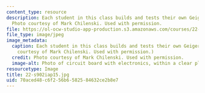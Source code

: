 ```yaml
---
content_type: resource
description: Each student in this class builds and tests their own Geiger counter.
  Photo courtesy of Mark Chilenski. Used with permission.
file: https://ol-ocw-studio-app-production.s3.amazonaws.com/courses/22-s902-do-it-yourself-diy-geiger-counters-january-iap-2015/70aced48c6f256b6582584632ce2b8e7_22-s902iap15.jpg
file_type: image/jpeg
image_metadata:
  caption: Each student in this class builds and tests their own Geiger counter. (Photo
    courtesy of Mark Chilenski. Used with permission.)
  credit: Photo courtesy of Mark Chilenski. Used with permission.
  image-alt: Photo of circuit board with electronics, within a clear plastic box.
resourcetype: Image
title: 22-s902iap15.jpg
uid: 70aced48-c6f2-56b6-5825-84632ce2b8e7
---
```

